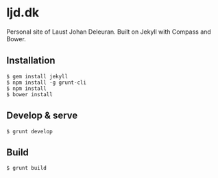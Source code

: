 # ljd.dk

Personal site of Laust Johan Deleuran. Built on Jekyll with Compass and Bower. 

## Installation

	$ gem install jekyll
	$ npm install -g grunt-cli
	$ npm install
	$ bower install

## Develop & serve

	$ grunt develop

## Build

	$ grunt build

